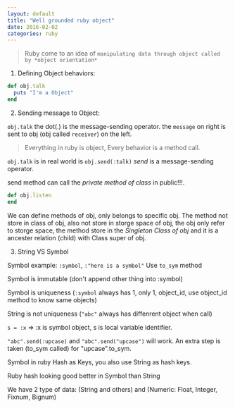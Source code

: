 ```yaml
---
layout: default
title: "Well grounded ruby object"
date: 2016-02-02
categories: ruby
---
```


> Ruby come to an idea of `manipulating data through object called by *object orientation*`

 1. Defining Object behaviors:

```ruby
def obj.talk
  puts "I'm a Object"
end
```

 2. Sending message to Object:

  `obj.talk` the dot(.) is the message-sending operator. the `message` on right is sent to obj (obj called `receiver`) on the left.

> Everything in ruby is object, Every behavior is a method call.

 `obj.talk` is in real world is `obj.send(:talk)` *send* is a message-sending operator.

 send method can call the *private method of class* in public!!!.

```ruby
def obj.listen
end
```

 We can define methods of obj, only belongs to specific obj. The method not store in class of obj, also not store in storge space of obj, the obj only refer to storge space, the method store in the *Singleton Class of obj* and it is a ancester relation (child) with Class super of obj.

 3. String VS Symbol

 Symbol example: `:symbol`, `:"here is a symbol"`
 Use `to_sym` method

 Symbol is immutable (don't append other thing into :symbol)

 Symbol is uniqueness (`:symbol` always has 1, only 1, object_id, use object_id method to know same objects)

 String is not uniqueness (`"abc"` always has diffenrent object when call)

 `s = :x` => :x is symbol object, s is local variable identifier.

 `"abc".send(:upcase)` and `"abc".send("upcase")` will work. An extra step is taken (to_sym called) for "upcase".to_sym.

 Symbol in ruby Hash as Keys, you also use String as hash keys.

 Ruby hash looking good better in Symbol than String

 We have 2 type of data: (String and others) and (Numeric: Float, Integer, Fixnum, Bignum)


